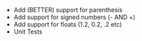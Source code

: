* Add (BETTER) support for parenthesis
* Add support for signed numbers (- AND +)
* Add support for floats (1.2, 0.2, .2 etc)
* Unit Tests

